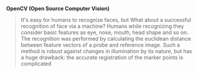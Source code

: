 __OpenCV (Open Source Computer Vision)__
>It's easy for humans to recognize faces, but What about a successful recognition of face via a machine?
>Humans while recognizing they consider basic features as eye, nose, mouth, head shape and so on.
>The recognition was performed by calculating the euclidean distance between feature vectors of a probe and reference image. Such a method is robust against changes in illumination by its nature, but has a huge drawback: the accurate registration of the marker points is complicated